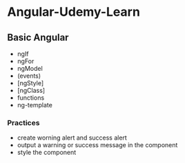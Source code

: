 # Angular-Udemy-Learn

## Basic Angular

* ngIf
* ngFor
* ngModel
* (events)
* [ngStyle]
* [ngClass]
* functions
* ng-template


### Practices

   * create worning alert and success alert 
   * output a warning or success message in the component
   * style the component  